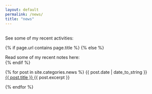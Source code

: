 ```yaml
---
layout: default
permalink: /news/
title: "news"
---
```


<br>
See some of my recent activities:

{% if page.url contains page.title %}
{% else %}
    <div class="mb3">
        Read some of my recent notes here:
    </div>
{% endif %}


<div class="fl w-100">
{% for post in site.categories.news %}
    <time class="di-ns f6 ttu tracked gray code">
        {{ post.date | date_to_string }}
    </time>

<div class="di-ns mb2">
    <a class="link black fw6 hover-washed-red hover-underline" href="{{ BASE_PATH }}{{ post.url }}">
        {{ post.title }}
    </a>
        <time class="fw8-m grey">
        {{ post.excerpt }}
    </time> 
    </div>
    
{% endfor %}
<br>
</div>

